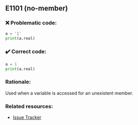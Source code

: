 ## E1101 (no-member)

### :x: Problematic code:

```python
a = '1'
print(a.real)
```

### :heavy_check_mark: Correct code:

```python
a = 1
print(a.real)
```

### Rationale:

Used when a variable is accessed for an unexistent member.

### Related resources:

- [Issue Tracker](https://github.com/PyCQA/pylint/issues?q=is%3Aissue+%22no-member%22+OR+%22E1101%22)
